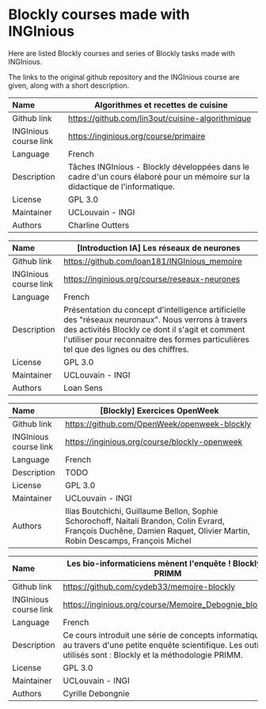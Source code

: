# Blockly courses made with INGInious

Here are listed Blockly courses and series of Blockly tasks made with INGInious.

The links to the original github repository and the INGInious course are given, along with a short description.


| Name | Algorithmes et recettes de cuisine      |
| :---- | ------------------------------------- |
| Github link | https://github.com/lin3out/cuisine-algorithmique |
| INGInious course link | https://inginious.org/course/primaire |
| Language | French |
| Description | Tâches INGInious - Blockly développées dans le cadre d'un cours élaboré pour un mémoire sur la didactique de l'informatique. |
| License | GPL 3.0 |
| Maintainer | UCLouvain - INGI
| Authors | Charline Outters

| Name | [Introduction IA] Les réseaux de neurones     |
| :---- | ------------------------------------- |
| Github link | https://github.com/loan181/INGInious_memoire |
| INGInious course link | https://inginious.org/course/reseaux-neurones |
| Language | French |
| Description | Présentation du concept d'intelligence artificielle des "réseaux neuronaux". Nous verrons à travers des activités Blockly ce dont il s'agit et comment l'utiliser pour reconnaitre des formes particulières tel que des lignes ou des chiffres. |
| License | GPL 3.0 |
| Maintainer | UCLouvain - INGI
| Authors | Loan Sens

| Name | [Blockly] Exercices OpenWeek     |
| :---- | ------------------------------------- |
| Github link | https://github.com/OpenWeek/openweek-blockly |
| INGInious course link | https://inginious.org/course/blockly-openweek |
| Language | French |
| Description | TODO |
| License | GPL 3.0 |
| Maintainer | UCLouvain - INGI
| Authors | Ilias Boutchichi, Guillaume Bellon, Sophie Schorochoff, Naitali Brandon, Colin Evrard, François Duchêne, Damien Raquet, Olivier Martin, Robin Descamps, François Michel

| Name | Les bio-informaticiens mènent l'enquête ! Blockly - PRIMM     |
| :---- | ------------------------------------- |
| Github link | https://github.com/cydeb33/memoire-blockly |
| INGInious course link |  https://inginious.org/course/Memoire_Debognie_blockly |
| Language | French |
| Description | Ce cours introduit une série de concepts informatiques au travers d'une petite enquête scientifique. Les outils utilisés sont : Blockly et la méthodologie PRIMM. |
| License | GPL 3.0 |
| Maintainer | UCLouvain - INGI
| Authors | Cyrille Debongnie
